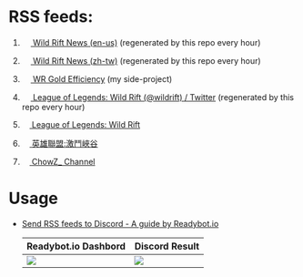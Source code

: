 # RSS feeds:

1. [<img src="https://play-lh.googleusercontent.com/ZGYP02w_hO8wlc5I3-TJjNgtnNSeM8Vf8ZfO3u34CbktMk1t6PGAPN5d7znoEiQ6dWc" height="15"> Wild Rift News (en-us)](https://changchiyou.github.io/wildrift-news-feeds/wildrift-news-en-us.xml) (regenerated by this repo every hour)

2. [<img src="https://play-lh.googleusercontent.com/ZGYP02w_hO8wlc5I3-TJjNgtnNSeM8Vf8ZfO3u34CbktMk1t6PGAPN5d7znoEiQ6dWc" height="15"> Wild Rift News (zh-tw)](https://changchiyou.github.io/wildrift-news-feeds/wildrift-news-zh-tw.xml) (regenerated by this repo every hour)

3. [<img src="https://pbs.twimg.com/media/E8Il5cUXoAQmrTy.png" height="15"> WR Gold Efficiency](https://changchiyou.github.io/wildrift-gold-efficiency/feed.xml) (my side-project)

4. [<img src="https://upload.wikimedia.org/wikipedia/commons/5/5a/X_icon_2.svg" height="15"> League of Legends: Wild Rift (@wildrift) / Twitter](https://changchiyou.github.io/wildrift-news-feeds/wildrift-twitter.xml) (regenerated by this repo every hour)

5. [<img src="https://upload.wikimedia.org/wikipedia/commons/4/42/YouTube_icon_%282013-2017%29.png" height="13"> League of Legends: Wild Rift](https://www.youtube.com/feeds/videos.xml?channel_id=UCd0ZomI5mPkrV735wul5kiw)
6. [<img src="https://upload.wikimedia.org/wikipedia/commons/4/42/YouTube_icon_%282013-2017%29.png" height="13"> 英雄聯盟:激鬥峽谷](https://www.youtube.com/feeds/videos.xml?channel_id=UCLVX4_EN9suw5zvmhl-mdLw)
7. [<img src="https://upload.wikimedia.org/wikipedia/commons/4/42/YouTube_icon_%282013-2017%29.png" height="13"> ChowZ_ Channel](https://www.youtube.com/feeds/videos.xml?channel_id=UCcPsmE7O76Fp1GoHR1TC4bQ)

# Usage

- [Send RSS feeds to Discord - A guide by Readybot.io](https://readybot.io/help/how-to/send-rss-feeds-to-discord)

  |Readybot.io Dashbord|Discord Result|
  |-|-|
  |![](https://github.com/changchiyou/wildrift-news-feeds/assets/46549482/91f6e847-db02-4cd3-889b-f629cfe74cab)|![](https://github.com/changchiyou/wildrift-news-feeds/assets/46549482/5aa165bd-7449-4c2a-b204-6dd389552f10)|
